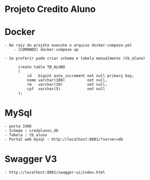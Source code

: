# Projeto Credito Aluno  
  
  # Docker
  
    - Na raiz do projeto execute o arquivo docker-compose.yml
        - [COMANDO] docker-compose up
        
    - Se preferir pode criar schema e tabela manualmente (tb_aluno)
    
          create table TB_ALUNO
          (
              id   bigint auto_increment not null primary key,
              nome varchar(100)          not null,
              rm   varchar(20)           not null,
              cpf  varchar(5)            not null
          );
  
  # MySql 
  
    - porta 3306
    - Schema : credalunos_db
    - Tabela : tb_aluno
    - Portal web mysql : http://localhost:8081/?server=db
    
  # Swagger V3
    - http://localhost:8081/swagger-ui/index.html



